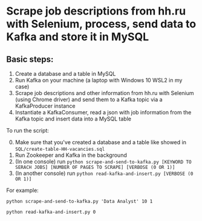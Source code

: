 # Scrape job descriptions from hh.ru with Selenium, process, send data to Kafka and store it in MySQL

## Basic steps:

1. Create a database and a table in MySQL
2. Run Kafka on your machine (a laptop with Windows 10 WSL2 in my case)
3. Scrape job descriptions and other information from hh.ru with Selenium (using Chrome driver) and send them to a Kafka topic via a KafkaProducer instance
4. Instantiate a KafkaConsumer, read a json with job information from the Kafka topic and insert data into a MySQL table 


To run the script:

0. Make sure that you've created a database and a table like showed in `SQL/create-table-HH-vacancies.sql`
1. Run Zookeeper and Kafka in the background
2. (In one console) run `python scrape-and-send-to-kafka.py [KEYWORD TO SERACH JOBS] [NUMBER OF PAGES TO SCRAPE] [VERBOSE (0 OR 1)]`
3. (In another console) run `python read-kafka-and-insert.py [VERBOSE (0 OR 1)]`

For example:

```
python scrape-and-send-to-kafka.py 'Data Analyst' 10 1

python read-kafka-and-insert.py 0
```
